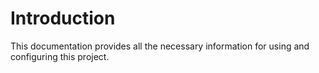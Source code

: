 # Introduction

This documentation provides all the necessary information for using and configuring this project.
